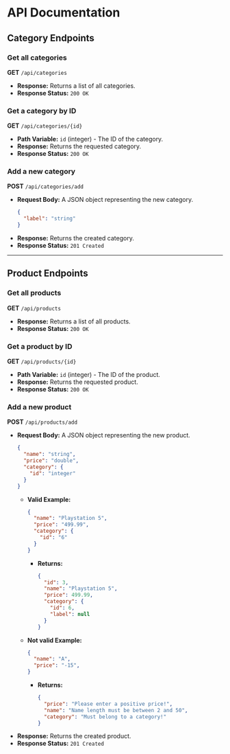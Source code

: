 # API Documentation

## Category Endpoints

### Get all categories
**GET** `/api/categories`
- **Response:** Returns a list of all categories.
- **Response Status:** `200 OK`

### Get a category by ID
**GET** `/api/categories/{id}`
- **Path Variable:** `id` (integer) - The ID of the category.
- **Response:** Returns the requested category.
- **Response Status:** `200 OK`

### Add a new category
**POST** `/api/categories/add`
- **Request Body:** A JSON object representing the new category.
  ```json
  {
    "label": "string"
  }
  ```
- **Response:** Returns the created category.
- **Response Status:** `201 Created`

---

## Product Endpoints

### Get all products
**GET** `/api/products`
- **Response:** Returns a list of all products.
- **Response Status:** `200 OK`

### Get a product by ID
**GET** `/api/products/{id}`
- **Path Variable:** `id` (integer) - The ID of the product.
- **Response:** Returns the requested product.
- **Response Status:** `200 OK`

### Add a new product
**POST** `/api/products/add`
- **Request Body:** A JSON object representing the new product.
  ```json
  {
    "name": "string",
    "price": "double",
    "category": {
      "id": "integer" 
    }
  }
  ```
  - **Valid Example:**
      ```json
      {
        "name": "Playstation 5",
        "price": "499.99",
        "category": {
          "id": "6" 
        }
    }
    ```
      - **Returns:**
        ```json
        {
          "id": 3,
          "name": "Playstation 5",
          "price": 499.99,
          "category": {
            "id": 6,
            "label": null
          }
        }
        ```
  - **Not valid Example:**
    ```json
    {
      "name": "A",
      "price": "-15",
    }
    ```
    - **Returns:** 
      ```json
      {
        "price": "Please enter a positive price!",
        "name": "Name length must be between 2 and 50",
        "category": "Must belong to a category!"
      }
      ```
- **Response:** Returns the created product.
- **Response Status:** `201 Created`

